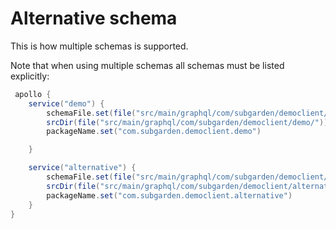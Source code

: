 # Alternative schema

This is how multiple schemas is supported.

Note that when using multiple schemas all schemas must be listed explicitly:

```groovy
 apollo {
    service("demo") {
        schemaFile.set(file("src/main/graphql/com/subgarden/democlient/demo/schema.json"))
        srcDir(file("src/main/graphql/com/subgarden/democlient/demo/"))
        packageName.set("com.subgarden.democlient.demo")

    }

    service("alternative") {
        schemaFile.set(file("src/main/graphql/com/subgarden/democlient/alternative/schema.json"))
        srcDir(file("src/main/graphql/com/subgarden/democlient/alternative/"))
        packageName.set("com.subgarden.democlient.alternative")
    }
}

```